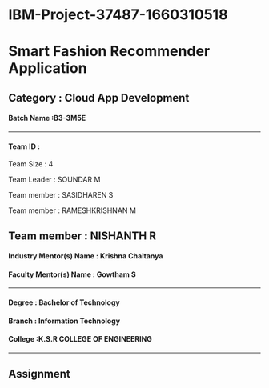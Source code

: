 # IBM-Project-37487-1660310518

# Smart Fashion Recommender Application

## Category : Cloud App Development

#### Batch Name :B3-3M5E
---
#### Team ID : 
Team Size : 4

Team Leader : SOUNDAR M 

Team member : SASIDHAREN S

Team member : RAMESHKRISHNAN M

Team member : NISHANTH R
---
#### Industry Mentor(s) Name : Krishna Chaitanya
#### Faculty Mentor(s) Name : Gowtham S
---
#### Degree : Bachelor of Technology
#### Branch : Information Technology
#### College :K.S.R COLLEGE OF ENGINEERING
---
## Assignment
